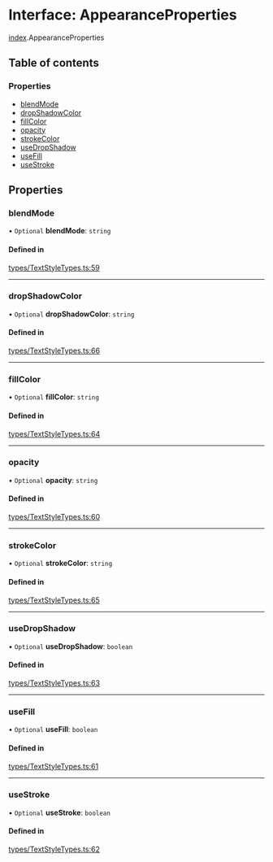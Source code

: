 # Interface: AppearanceProperties

[index](../modules/index.md).AppearanceProperties

## Table of contents

### Properties

- [blendMode](index.AppearanceProperties.md#blendmode)
- [dropShadowColor](index.AppearanceProperties.md#dropshadowcolor)
- [fillColor](index.AppearanceProperties.md#fillcolor)
- [opacity](index.AppearanceProperties.md#opacity)
- [strokeColor](index.AppearanceProperties.md#strokecolor)
- [useDropShadow](index.AppearanceProperties.md#usedropshadow)
- [useFill](index.AppearanceProperties.md#usefill)
- [useStroke](index.AppearanceProperties.md#usestroke)

## Properties

### blendMode

• `Optional` **blendMode**: `string`

#### Defined in

[types/TextStyleTypes.ts:59](https://github.com/chili-publish/editor-sdk/blob/6abb55e/types/TextStyleTypes.ts#L59)

___

### dropShadowColor

• `Optional` **dropShadowColor**: `string`

#### Defined in

[types/TextStyleTypes.ts:66](https://github.com/chili-publish/editor-sdk/blob/6abb55e/types/TextStyleTypes.ts#L66)

___

### fillColor

• `Optional` **fillColor**: `string`

#### Defined in

[types/TextStyleTypes.ts:64](https://github.com/chili-publish/editor-sdk/blob/6abb55e/types/TextStyleTypes.ts#L64)

___

### opacity

• `Optional` **opacity**: `string`

#### Defined in

[types/TextStyleTypes.ts:60](https://github.com/chili-publish/editor-sdk/blob/6abb55e/types/TextStyleTypes.ts#L60)

___

### strokeColor

• `Optional` **strokeColor**: `string`

#### Defined in

[types/TextStyleTypes.ts:65](https://github.com/chili-publish/editor-sdk/blob/6abb55e/types/TextStyleTypes.ts#L65)

___

### useDropShadow

• `Optional` **useDropShadow**: `boolean`

#### Defined in

[types/TextStyleTypes.ts:63](https://github.com/chili-publish/editor-sdk/blob/6abb55e/types/TextStyleTypes.ts#L63)

___

### useFill

• `Optional` **useFill**: `boolean`

#### Defined in

[types/TextStyleTypes.ts:61](https://github.com/chili-publish/editor-sdk/blob/6abb55e/types/TextStyleTypes.ts#L61)

___

### useStroke

• `Optional` **useStroke**: `boolean`

#### Defined in

[types/TextStyleTypes.ts:62](https://github.com/chili-publish/editor-sdk/blob/6abb55e/types/TextStyleTypes.ts#L62)
